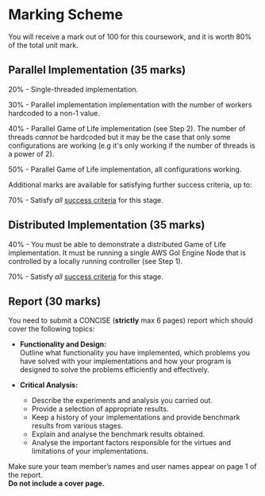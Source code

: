 # Marking Scheme

You will receive a mark out of 100 for this coursework, and it is worth 80% of the total unit mark.

## Parallel Implementation (35 marks)

20% - Single-threaded implementation.

30% - Parallel implementation implementation with the number of workers hardcoded to a non-1 value.

40% - Parallel Game of Life implementation (see Step 2).
The number of threads *cannot* be hardcoded but it may be the case that only some configurations are working
(e.g it's only working if the number of threads is a power of 2).

50% - Parallel Game of Life implementation, all configurations working.

Additional marks are available for satisfying further success criteria, up to:

70% - Satisfy *all* [success criteria](parallel/success-criteria) for this stage.

## Distributed Implementation (35 marks)

40% - You must be able to demonstrate a distributed Game of Life implementation.
It must be running a single AWS Gol Engine Node that is controlled by a locally running controller (see Step 1).

70% - Satisfy *all* [success criteria](distributed/success-criteria) for this stage.

## Report (30 marks)

You need to submit a CONCISE (**strictly** max 6 pages) report which should cover the following topics:

- **Functionality and Design:**\
    Outline what functionality you have implemented, which problems you have solved with your implementations and how your program is designed to solve the problems efficiently and effectively.

- **Critical Analysis:**
  - Describe the experiments and analysis you carried out.
  - Provide a selection of appropriate results.
  - Keep a history of your implementations and provide benchmark results from various stages.
  - Explain and analyse the benchmark results obtained.
  - Analyse the important factors responsible for the virtues and limitations of your implementations.

Make sure your team member’s names and user names appear on page 1 of the report.\
**Do not include a cover page.**
